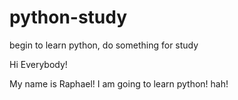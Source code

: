 # python-study
begin to learn python, do something for study


Hi Everybody!

My name is Raphael! I am going to learn python!
hah!

